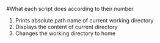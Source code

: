 #What each script does according to their number
1. Prints absolute path name of current working directory
2. Displays the content of current directory
3. Changes the working directory to home
